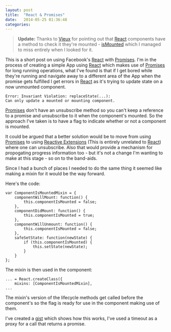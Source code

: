 ```yaml
---
layout: post
title:  "React & Promises"
date:   2014-05-25 01:36:48
categories:
---
```


> **Update:**  Thanks to [Vjeux][] for pointing out that [React][] components have a method to check it they're mounted - [isMounted][] which I managed to miss entirely when I looked for it.

This is a short post on using Facebook's [React][] with [Promises][]. I'm in the process of creating a simple App using [React][] which makes use of [Promises][] for long running operations, what I've found is that if I get bored while they're running and navigate away to a different area of the App when the promise gets fulfilled I get errors in [React][] as it's trying to update state on a now unmounted component.

```
Error: Invariant Violation: replaceState(...): 
Can only update a mounted or mounting component.
```

[Promises][] don't have an unsubscribe method so you can't keep a reference to a promise and unsubscribe to it when the component's mounted. So the approach I've taken is to have a flag to indicate whether or not a component is mounted.

It could be argued that a better solution would be to move from using [Promises][] to using [Reactive Extensions][] (This is entirely unrelated to [React][]) where one can unsubscribe. Also that would provide a mechanism for propogating progress information too - but it's not a change I'm wanting to make at this stage - so on to the band-aids.

Since I had a bunch of places I needed to do the same thing it seemed like making a mixin for it would be the way forward.

Here's the code:

```
var ComponentIsMountedMixin = {
	componentWillMount: function() {
		this.componentIsMounted = false;
  	},
	componentDidMount: function() {
		this.componentIsMounted = true;
  	},
	componentWillUnmount: function() {
		this.componentIsMounted = false;
	}, 
	safeSetState: function(newState) {
		if (this.componentIsMounted) {
			this.setState(newState);
		}
	}
};
```

The mixin is then used in the component:

```
... = React.createClass({
	mixins: [ComponentIsMountedMixin],
...
```

The mixin's version of the lifecycle methods get called before the component's so the flag is ready for use in the component making use of them.

I've created a [gist][] which shows how this works, I've used a timeout as a proxy for a call that returns a promise.

[Vjeux]: https://twitter.com/Vjeux
[React]: http://facebook.github.io/react
[isMounted]: http://facebook.github.io/react/docs/component-api.html#ismounted
[Promises]: https://www.promisejs.org
[Reactive Extensions]: http://reactive-extensions.github.io/RxJS
[gist]: https://gist.github.com/thaggie/aed336e9e67be4696002